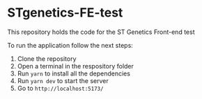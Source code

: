# STgenetics-FE-test
This repository holds the code for the ST Genetics Front-end test

To run the application follow the next steps:

1. Clone the repository
2. Open a terminal in the respository folder
3. Run `yarn` to install all the dependencies
4. Run `yarn dev` to start the server
5. Go to `http://localhost:5173/`

[^1]: This application was build using Vite as a bundler and TailwindCSS for styling.